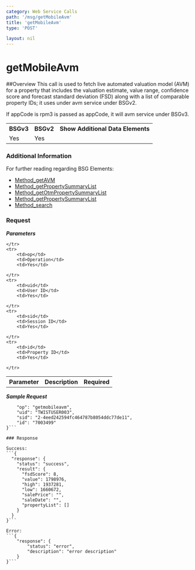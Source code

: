 ```yaml
---
category: Web Service Calls
path: '/msg/getMobileAvm'
title: 'getMobileAvm'
type: 'POST'

layout: nil
---
```


# getMobileAvm

##Overview
This call is used to fetch live automated valuation model (AVM) for a property that includes the valuation estimate, value range, confidence score and forecast standard deviation (FSD) along with a list of comparable property IDs; it uses under avm service under BSGv2.

If appCode is rpm3 is passed as appCode, it will avm service under BSGv3.

<table>
	<tbody>
	<tr>
		<th>BSGv3</th>
		<th>BSGv2</th>
		<th>Show Additional Data Elements</th>
	</tr>
	<tr>
		<td>Yes</td>
		<td>Yes</td>
		<td></td>
	</tr>

</tbody>
</table>

### Additional Information

For further reading regarding BSG Elements: 

* [Method_getAVM](http://confluence.rpdata.local/display/BA/Method_getAVM)
* [Method_getPropertySummaryList](http://confluence.rpdata.local/display/BA/Method_getPropertySummaryList)
* [Method_getOtmPropertySummaryList](http://confluence.rpdata.local/display/BA/Method_getOtmPropertySummaryList)
* [Method_getPropertySummaryList](http://confluence.rpdata.local/display/BA/Method_getPropertySummaryList)
* [Method_search](http://confluence.rpdata.local/display/BA/Method_search)

### Request

***Parameters***

<table>
	<tbody>
	<tr>
		<th>Parameter</th>
		<th>Description</th>
		<th>Required</th>
		
	</tr>
	<tr>
		<td>op</td>
		<td>Operation</td>
		<td>Yes</td>
		
	</tr>
	<tr>
		<td>uid</td>
		<td>User ID</td>
		<td>Yes</td>
		
	</tr>
	<tr>
		<td>sid</td>
		<td>Session ID</td>
		<td>Yes</td>
		
	</tr>
	<tr>
		<td>id</td>
		<td>Property ID</td>
		<td>Yes</td>
		
	</tr>
</tbody>
</table>

***Sample Request***
```{
    "op": "getmobileavm", 
    "uid": "TWISTUSER003", 
    "sid": "2-4eed242594fc464787b8054ddc77de11",
    "id": "7003499"
}```

### Response

Success:
```{
  "response": {
    "status": "success",
    "result": {
      "fsdScore": 8,
      "value": 1798976,
      "high": 1937281,
      "low": 1660672,
      "salePrice": "",
      "saleDate": "",
      "propertyList": []
    }
  }
}```

Error:
```{
    "response": {
        "status": "error",
        "description": "error description"
    }
}```